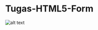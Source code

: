 # Tugas-HTML5-Form

![alt text](https://tugas-kuliahku.000webhostapp.com/assets/images/tugas-form.png)
